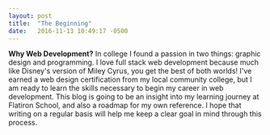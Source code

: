 ```yaml
---
layout: post
title:  "The Beginning"
date:   2016-11-13 10:49:17 -0500
---
```



**Why Web Development?**
In college I found a passion in two things: graphic design and programming. I love full stack web development because much like Disney's version of Miley Cyrus, you get the best of both worlds! I've earned a web design certification from my local community college, but I am ready to learn the skills necessary to begin my career in web development. This blog is going to be an insight into my learning journey at Flatiron School, and also a roadmap for my own reference. I hope that writing on a regular basis will help me keep a clear goal in mind through this process.
